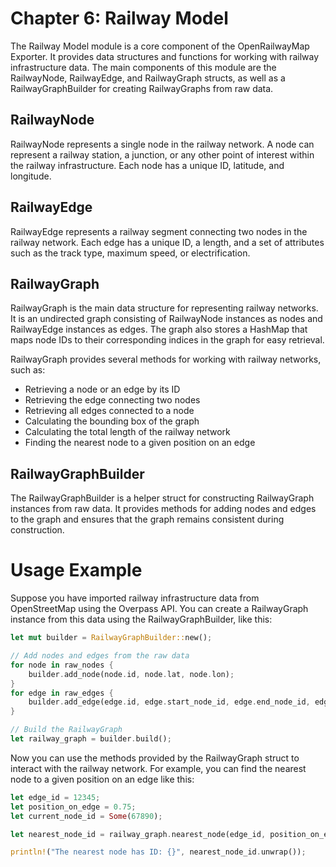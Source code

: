 # Chapter 6: Railway Model

The Railway Model module is a core component of the OpenRailwayMap Exporter. It provides data structures and functions for working with railway infrastructure data. The main components of this module are the RailwayNode, RailwayEdge, and RailwayGraph structs, as well as a RailwayGraphBuilder for creating RailwayGraphs from raw data.

## RailwayNode

RailwayNode represents a single node in the railway network. A node can represent a railway station, a junction, or any other point of interest within the railway infrastructure. Each node has a unique ID, latitude, and longitude.

## RailwayEdge

RailwayEdge represents a railway segment connecting two nodes in the railway network. Each edge has a unique ID, a length, and a set of attributes such as the track type, maximum speed, or electrification.

## RailwayGraph

RailwayGraph is the main data structure for representing railway networks. It is an undirected graph consisting of RailwayNode instances as nodes and RailwayEdge instances as edges. The graph also stores a HashMap that maps node IDs to their corresponding indices in the graph for easy retrieval.

RailwayGraph provides several methods for working with railway networks, such as:

- Retrieving a node or an edge by its ID
- Retrieving the edge connecting two nodes
- Retrieving all edges connected to a node
- Calculating the bounding box of the graph
- Calculating the total length of the railway network
- Finding the nearest node to a given position on an edge

## RailwayGraphBuilder

The RailwayGraphBuilder is a helper struct for constructing RailwayGraph instances from raw data. It provides methods for adding nodes and edges to the graph and ensures that the graph remains consistent during construction.

# Usage Example

Suppose you have imported railway infrastructure data from OpenStreetMap using the Overpass API. You can create a RailwayGraph instance from this data using the RailwayGraphBuilder, like this:

```rust
let mut builder = RailwayGraphBuilder::new();

// Add nodes and edges from the raw data
for node in raw_nodes {
    builder.add_node(node.id, node.lat, node.lon);
}
for edge in raw_edges {
    builder.add_edge(edge.id, edge.start_node_id, edge.end_node_id, edge.length, edge.attributes);
}

// Build the RailwayGraph
let railway_graph = builder.build();
```

Now you can use the methods provided by the RailwayGraph struct to interact with the railway network. For example, you can find the nearest node to a given position on an edge like this:

```rust
let edge_id = 12345;
let position_on_edge = 0.75;
let current_node_id = Some(67890);

let nearest_node_id = railway_graph.nearest_node(edge_id, position_on_edge, current_node_id);

println!("The nearest node has ID: {}", nearest_node_id.unwrap());
```